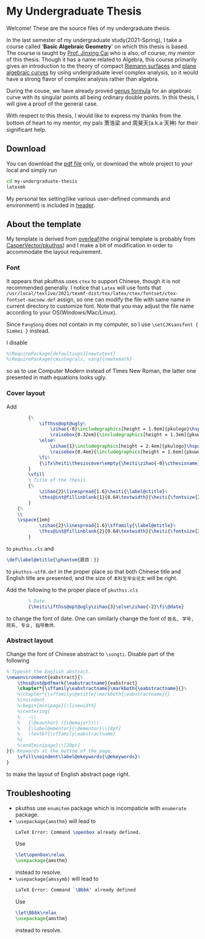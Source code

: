 # My Undergraduate Thesis

Welcome! These are the source files of my undergraduate thesis.

In the last semester of my undergraduate study(2021-Spring),
I take a course called '**Basic Algebraic Geometry**' on which this thesis is based.
The course is taught by [Prof. Jinxing Cai](https://www.math.pku.edu.cn/jsdw/js_20180628175159671361/c_20180628175159671361/69891.htm)
who is also, of course, my mentor of this thesis.
Though it has a name related to Algebra,
this course primarily gives an introduction to the theory of
compact [Riemann surfaces](https://en.wikipedia.org/wiki/Riemann_surface)
and [plane algebraic curves](https://en.wikipedia.org/wiki/Algebraic_curve)
by using undergraduate level complex analysis,
so it would have a strong flavor of complex analysis rather than algebra.

During the couse, we have already proved [genus formula](https://en.wikipedia.org/wiki/Genus%E2%80%93degree_formula)
for an algebraic curve with its singular points all being ordinary double points.
In this thesis, I will give a proof of the general case.

With respect to this thesis,
I would like to express my thanks from the bottom of heart to
my mentor, my pals 萧浩梁 and 周昊天(a.k.a 天神) for their significant help.

## Download

You can download the [pdf file](https://raw.githubusercontent.com/complex2-liu/undergraduate-thesis/main/genus-formula.pdf) only,
or download the whole project to your local and simply run
```bash
cd my-undergraduate-thesis
latexmk
```
My personal tex setting(like various user-defined commands and environment)
is included in [header](./header).

## About the template

My template is derived from [overleaf](https://www.overleaf.com/latex/templates/2021-peking-university-undergraduate-thesis/bctgcdnckbdq)(the original
template is probably from [CasperVector/pkuthss](https://github.com/CasperVector/pkuthss))
and I make a bit of modification in order to accommodate
the layout requirement.

### Font

It appears that pkuthss uses `ctex` to support Chinese,
though it is not recommended generally.
I notice that `Latex` will use fonts that `/usr/local/texlive/2021/texmf-dist/tex/latex/ctex/fontset/ctex-fontset-macnew.def` assign,
so one can modify the file with same name in current directory to customize font.
Note that you may adjust the file name according to your OS(Windows/Mac/Linux).

Since `FangSong` does not contain in my computer,
so I use `\setCJKsansfont { SimHei }` instead.

I disable
```tex
%\RequirePackage[defaultsups]{newtxtext}
%\RequirePackage[cmintegrals, varg]{newtxmath}
```
so as to use Computer Modern instead of Times New Roman,
the latter one presented in math equations looks ugly.

### Cover layout
Add
```tex
		{%
			\ifthss@opt@ugly%
				\zihao{-0}\includegraphics[height = 1.9em]{pkulogo}\hspace{0.3em}%
				\raisebox{0.32em}{\includegraphics[height = 1.3em]{pkuword}}\\[0.5em]
			\else%
				\zihao{1}\includegraphics[height = 2.4em]{pkulogo}\hspace{0.4em}%
				\raisebox{0.4em}{\includegraphics[height = 1.6em]{pkuword}}\\[0.8em]
			\fi%
			{\ifx\heiti\thesiscover\empty{\heiti\zihao{-0}\cthesisname}\else{\heiti{\zihao{-0}\thesiscover}}\fi}%
		}
		\vfill
		% Title of the thesis.
		{%
			\zihao{2}\linespread{1.6}\heiti{\label@ctitle}%
			\thss@int@fillinblank{1}{0.64\textwidth}{\heiti{\fontsize{22bp}{26.4pt}\@ctitle}}%
		}
    {%
    \\
    \vspace{1em}
			\zihao{2}\linespread{1.6}\sffamily{\label@etitle}%
			\thss@int@fillinblank{2}{0.64\textwidth}{\heiti{\fontsize{22bp}{26.4pt}\@etitle}}%
		}
```
to `pkuthss.cls` and
```tex
\def\label@etitle{\phantom{题目：}}
```
to `pkuthss-utf8.def` in the proper place so that
both Chinese title and English title are presented,
and the size of `本科生毕业论文` will be right.

Add the following to the proper place of `pkuthss.cls`
```tex
		% Date.
		{\heiti\ifthss@opt@ugly\zihao{3}\else\zihao{-2}\fi\@date}
```
to change the font of date.
One can similarly change the font of `姓名, 学号, 院系, 专业, 指导教师`.

### Abstract layout

Change the font of Chinese abstract to `\songti`.
Disable part of the following
```tex
% Typeset the English abstract.
\newenvironment{eabstract}{%
	\thss@int@pdfmark{\eabstractname}{eabstract}
	\chapter*{\sffamily\eabstractname}\markboth{\eabstractname}{}%
	%\chapter*{\sffamily\@etitle}\markboth{\eabstractname}{}
	%\noindent
	%\begin{minipage}{\linewidth}
	%\centering{
	%	~\\
	%	{\@eauthor} ({\@emajor})\\
	%	{\label@ementor}{\@ementor}\\[8pt]
	%	\textbf{\sffamily\eabstractname}
	%}
	%\end{minipage}\\[20pt]
}{% Keywords at the bottom of the page.
	\vfill\noindent\label@ekeywords{\@ekeywords}%
}
```
to make the layout of English abstract page right.

## Troubleshooting

- pkuthss use `enumitem` package which is incompaticle with `enumerate` package.
- `\usepackage{amsthm}` will lead to
    ```tex
    LaTeX Error: Command \openbox already defined.
    ```
    Use
    ```tex
    \let\openbox\relax
    \usepackage{amsthm}
    ```
    instead to resolve.
- `\usepackage{amssymb}` will lead to
    ```tex
    LaTeX Error: Command `\Bbbk' already defined
    ```
    Use
    ```tex
    \let\Bbbk\relax
    \usepackage{amsthm}
    ```
    instead to resolve.

